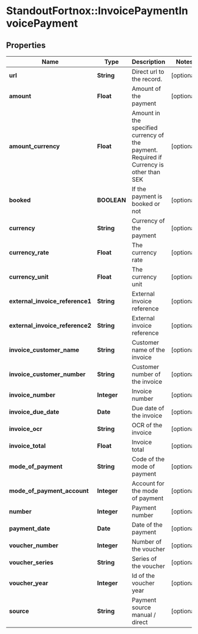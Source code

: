 # StandoutFortnox::InvoicePaymentInvoicePayment

## Properties
Name | Type | Description | Notes
------------ | ------------- | ------------- | -------------
**url** | **String** | Direct url to the record. | [optional] 
**amount** | **Float** | Amount of the payment | [optional] 
**amount_currency** | **Float** | Amount in the specified currency of the payment. Required if Currency is other than SEK | [optional] 
**booked** | **BOOLEAN** | If the payment is booked or not | [optional] 
**currency** | **String** | Currency of the payment | [optional] 
**currency_rate** | **Float** | The currency rate | [optional] 
**currency_unit** | **Float** | The currency unit | [optional] 
**external_invoice_reference1** | **String** | External invoice reference | [optional] 
**external_invoice_reference2** | **String** | External invoice reference | [optional] 
**invoice_customer_name** | **String** | Customer name of the invoice | [optional] 
**invoice_customer_number** | **String** | Customer number of the invoice | [optional] 
**invoice_number** | **Integer** | Invoice number | [optional] 
**invoice_due_date** | **Date** | Due date of the invoice | [optional] 
**invoice_ocr** | **String** | OCR of the invoice | [optional] 
**invoice_total** | **Float** | Invoice total | [optional] 
**mode_of_payment** | **String** | Code of the mode of payment | [optional] 
**mode_of_payment_account** | **Integer** | Account for the mode of payment | [optional] 
**number** | **Integer** | Payment number | [optional] 
**payment_date** | **Date** | Date of the payment | [optional] 
**voucher_number** | **Integer** | Number of the voucher | [optional] 
**voucher_series** | **String** | Series of the voucher | [optional] 
**voucher_year** | **Integer** | Id of the voucher year | [optional] 
**source** | **String** | Payment source manual / direct | [optional] 



